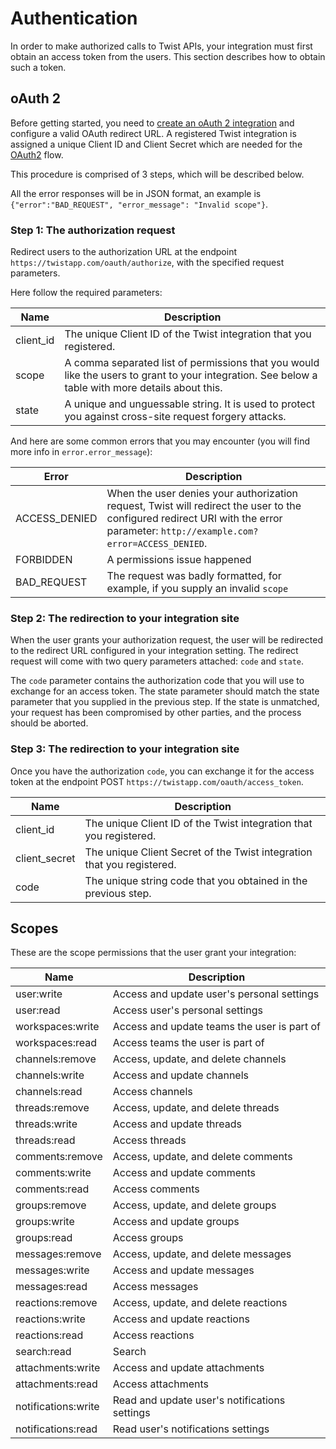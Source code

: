 # Authentication

In order to make authorized calls to Twist APIs, your integration must first
obtain an access token from the users. This section describes how to obtain such
a token.

## oAuth 2

Before getting started, you need
to [create an oAuth 2 integration](https://twistapp.com/integrations/create) and
configure a valid OAuth redirect URL. A registered Twist integration is assigned
a unique Client ID and Client Secret which are needed for
the [OAuth2](https://en.wikipedia.org/wiki/OAuth) flow.

This procedure is comprised of 3 steps, which will be described below.

All the error responses will be in JSON format, an example is
`{"error":"BAD_REQUEST", "error_message": "Invalid scope"}`.


### Step 1: The authorization request

Redirect users to the authorization URL at the endpoint
`https://twistapp.com/oauth/authorize`, with the specified request parameters.

Here follow the required parameters:

| Name | Description |
| --- | --- |
| client_id | The unique Client ID of the Twist integration that you registered. |
| scope | A comma separated list of permissions that you would like the users to grant to your integration. See below a table with more details about this. |
| state | A unique and unguessable string. It is used to protect you against cross-site request forgery attacks. |

And here are some common errors that you may encounter (you will find more info in `error.error_message`):

| Error | Description |
| --- | --- |
| ACCESS_DENIED  | When the user denies your authorization request, Twist will redirect the user to the configured redirect URI with the error parameter: `http://example.com?error=ACCESS_DENIED`. |
| FORBIDDEN  | A permissions issue happened |
| BAD_REQUEST  | The request was badly formatted, for example, if you supply an invalid `scope`  |


### Step 2: The redirection to your integration site

When the user grants your authorization request, the user will be redirected to
the redirect URL configured in your integration setting. The redirect request
will come with two query parameters attached: `code` and `state`.

The `code` parameter contains the authorization code that you will use to
exchange for an access token. The state parameter should match the state
parameter that you supplied in the previous step. If the state is unmatched,
your request has been compromised by other parties, and the process should be
aborted.


### Step 3: The redirection to your integration site

Once you have the authorization `code`, you can exchange it for the access token
at the endpoint POST `https://twistapp.com/oauth/access_token`.

| Name | Description |
| --- | --- |
| client_id | The unique Client ID of the Twist integration that you registered. |
| client_secret | The unique Client Secret of the Twist integration that you registered. |
| code | The unique string code that you obtained in the previous step. |


## Scopes

These are the scope permissions that the user grant your integration:

| Name | Description |
| --- | --- |
| user:write | Access and update user's personal settings |
| user:read | Access user's personal settings |
| workspaces:write | Access and update teams the user is part of |
| workspaces:read | Access teams the user is part of |
| channels:remove | Access, update, and delete channels |
| channels:write | Access and update channels |
| channels:read | Access channels |
| threads:remove | Access, update, and delete threads |
| threads:write | Access and update threads |
| threads:read | Access threads |
| comments:remove | Access, update, and delete comments |
| comments:write | Access and update comments |
| comments:read | Access comments |
| groups:remove | Access, update, and delete groups |
| groups:write | Access and update groups |
| groups:read | Access groups |
| messages:remove | Access, update, and delete messages |
| messages:write | Access and update messages |
| messages:read | Access messages |
| reactions:remove | Access, update, and delete reactions |
| reactions:write | Access and update reactions |
| reactions:read | Access reactions |
| search:read | Search |
| attachments:write | Access and update attachments |
| attachments:read | Access attachments |
| notifications:write | Read and update user's notifications settings |
| notifications:read | Read user's notifications settings |
